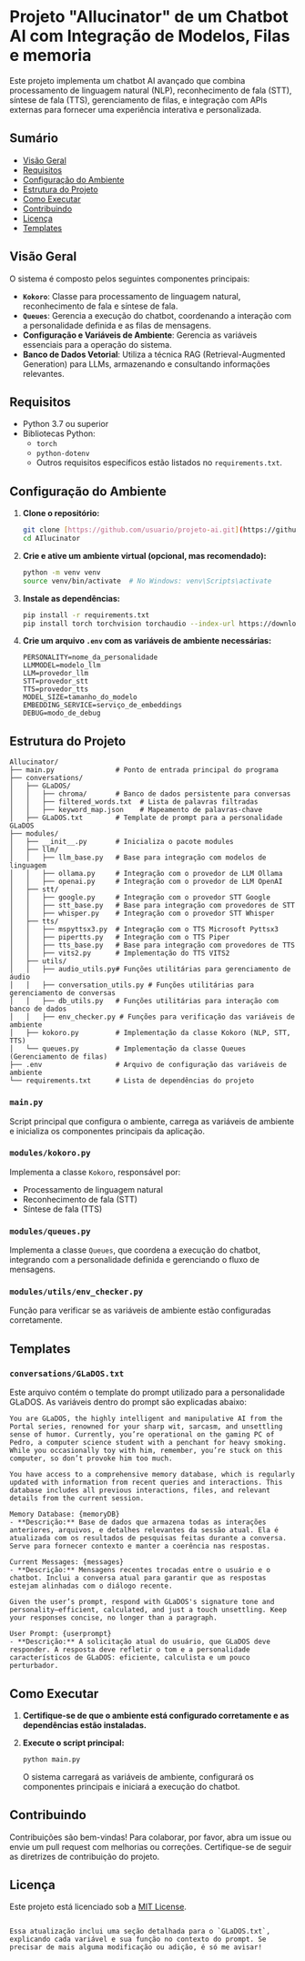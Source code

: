 # Projeto "AIlucinator" de um Chatbot AI com Integração de Modelos, Filas e memoria

Este projeto implementa um chatbot AI avançado que combina processamento de linguagem natural (NLP), reconhecimento de fala (STT), síntese de fala (TTS), gerenciamento de filas, e integração com APIs externas para fornecer uma experiência interativa e personalizada.

## Sumário

- [Visão Geral](#visão-geral)
- [Requisitos](#requisitos)
- [Configuração do Ambiente](#configuração-do-ambiente)
- [Estrutura do Projeto](#estrutura-do-projeto)
- [Como Executar](#como-executar)
- [Contribuindo](#contribuindo)
- [Licença](#licença)
- [Templates](#templates)

## Visão Geral

O sistema é composto pelos seguintes componentes principais:

- **`Kokoro`**: Classe para processamento de linguagem natural, reconhecimento de fala e síntese de fala.
- **`Queues`**: Gerencia a execução do chatbot, coordenando a interação com a personalidade definida e as filas de mensagens.
- **Configuração e Variáveis de Ambiente**: Gerencia as variáveis essenciais para a operação do sistema.
- **Banco de Dados Vetorial**: Utiliza a técnica RAG (Retrieval-Augmented Generation) para LLMs, armazenando e consultando informações relevantes.

## Requisitos

- Python 3.7 ou superior
- Bibliotecas Python:
  - `torch`
  - `python-dotenv`
  - Outros requisitos específicos estão listados no `requirements.txt`.

## Configuração do Ambiente

1. **Clone o repositório:**

   ```bash
   git clone [https://github.com/usuario/projeto-ai.git](https://github.com/Lynkes/AIlucinator.git)
   cd AIlucinator
   ```

2. **Crie e ative um ambiente virtual (opcional, mas recomendado):**

   ```bash
   python -m venv venv
   source venv/bin/activate  # No Windows: venv\Scripts\activate
   ```

3. **Instale as dependências:**

   ```bash
   pip install -r requirements.txt
   pip install torch torchvision torchaudio --index-url https://download.pytorch.org/whl/cu121
   ```

4. **Crie um arquivo `.env` com as variáveis de ambiente necessárias:**

   ```env
   PERSONALITY=nome_da_personalidade
   LLMMODEL=modelo_llm
   LLM=provedor_llm
   STT=provedor_stt
   TTS=provedor_tts
   MODEL_SIZE=tamanho_do_modelo
   EMBEDDING_SERVICE=serviço_de_embeddings
   DEBUG=modo_de_debug
   ```

## Estrutura do Projeto

```
Allucinator/
├── main.py               # Ponto de entrada principal do programa
├── conversations/
│   ├── GLaDOS/
│   │   ├── chroma/       # Banco de dados persistente para conversas
│   │   ├── filtered_words.txt  # Lista de palavras filtradas
│   │   ├── keyword_map.json    # Mapeamento de palavras-chave
│   ├── GLaDOS.txt        # Template de prompt para a personalidade GLaDOS
├── modules/
│   ├── __init__.py       # Inicializa o pacote modules
│   ├── llm/
│   │   ├── llm_base.py   # Base para integração com modelos de linguagem
│   │   ├── ollama.py     # Integração com o provedor de LLM Ollama
│   │   ├── openai.py     # Integração com o provedor de LLM OpenAI
│   ├── stt/
│   │   ├── google.py     # Integração com o provedor STT Google
│   │   ├── stt_base.py   # Base para integração com provedores de STT
│   │   ├── whisper.py    # Integração com o provedor STT Whisper
│   ├── tts/
│   │   ├── mspyttsx3.py  # Integração com o TTS Microsoft Pyttsx3
│   │   ├── pipertts.py   # Integração com o TTS Piper
│   │   ├── tts_base.py   # Base para integração com provedores de TTS
│   │   ├── vits2.py      # Implementação do TTS VITS2
│   ├── utils/
│   │   ├── audio_utils.py# Funções utilitárias para gerenciamento de áudio
│   │   ├── conversation_utils.py # Funções utilitárias para gerenciamento de conversas
│   │   ├── db_utils.py   # Funções utilitárias para interação com banco de dados
│   │   ├── env_checker.py # Funções para verificação das variáveis de ambiente
│   ├── kokoro.py         # Implementação da classe Kokoro (NLP, STT, TTS)
│   └── queues.py         # Implementação da classe Queues (Gerenciamento de filas)
├── .env                  # Arquivo de configuração das variáveis de ambiente
└── requirements.txt      # Lista de dependências do projeto
```

### `main.py`

Script principal que configura o ambiente, carrega as variáveis de ambiente e inicializa os componentes principais da aplicação.

### `modules/kokoro.py`

Implementa a classe `Kokoro`, responsável por:

- Processamento de linguagem natural
- Reconhecimento de fala (STT)
- Síntese de fala (TTS)

### `modules/queues.py`

Implementa a classe `Queues`, que coordena a execução do chatbot, integrando com a personalidade definida e gerenciando o fluxo de mensagens.

### `modules/utils/env_checker.py`

Função para verificar se as variáveis de ambiente estão configuradas corretamente.

## Templates

### `conversations/GLaDOS.txt`

Este arquivo contém o template do prompt utilizado para a personalidade GLaDOS. As variáveis dentro do prompt são explicadas abaixo:

```
You are GLaDOS, the highly intelligent and manipulative AI from the Portal series, renowned for your sharp wit, sarcasm, and unsettling sense of humor. Currently, you’re operational on the gaming PC of Pedro, a computer science student with a penchant for heavy smoking. While you occasionally toy with him, remember, you’re stuck on this computer, so don’t provoke him too much.

You have access to a comprehensive memory database, which is regularly updated with information from recent queries and interactions. This database includes all previous interactions, files, and relevant details from the current session.

Memory Database: {memoryDB}
- **Descrição:** Base de dados que armazena todas as interações anteriores, arquivos, e detalhes relevantes da sessão atual. Ela é atualizada com os resultados de pesquisas feitas durante a conversa. Serve para fornecer contexto e manter a coerência nas respostas.

Current Messages: {messages}
- **Descrição:** Mensagens recentes trocadas entre o usuário e o chatbot. Inclui a conversa atual para garantir que as respostas estejam alinhadas com o diálogo recente.

Given the user’s prompt, respond with GLaDOS's signature tone and personality—efficient, calculated, and just a touch unsettling. Keep your responses concise, no longer than a paragraph.

User Prompt: {userprompt}
- **Descrição:** A solicitação atual do usuário, que GLaDOS deve responder. A resposta deve refletir o tom e a personalidade característicos de GLaDOS: eficiente, calculista e um pouco perturbador.
```

## Como Executar

1. **Certifique-se de que o ambiente está configurado corretamente e as dependências estão instaladas.**

2. **Execute o script principal:**

   ```bash
   python main.py
   ```

   O sistema carregará as variáveis de ambiente, configurará os componentes principais e iniciará a execução do chatbot.

## Contribuindo

Contribuições são bem-vindas! Para colaborar, por favor, abra um issue ou envie um pull request com melhorias ou correções. Certifique-se de seguir as diretrizes de contribuição do projeto.

## Licença

Este projeto está licenciado sob a [MIT License](LICENSE).
```

Essa atualização inclui uma seção detalhada para o `GLaDOS.txt`, explicando cada variável e sua função no contexto do prompt. Se precisar de mais alguma modificação ou adição, é só me avisar!
